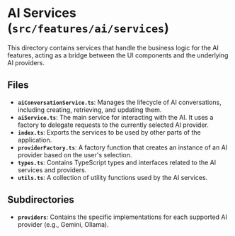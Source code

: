 # AI Services (`src/features/ai/services`)

This directory contains services that handle the business logic for the AI features, acting as a bridge between the UI components and the underlying AI providers.

## Files

-   **`aiConversationService.ts`**: Manages the lifecycle of AI conversations, including creating, retrieving, and updating them.
-   **`aiService.ts`**: The main service for interacting with the AI. It uses a factory to delegate requests to the currently selected AI provider.
-   **`index.ts`**: Exports the services to be used by other parts of the application.
-   **`providerFactory.ts`**: A factory function that creates an instance of an AI provider based on the user's selection.
-   **`types.ts`**: Contains TypeScript types and interfaces related to the AI services and providers.
-   **`utils.ts`**: A collection of utility functions used by the AI services.

## Subdirectories

-   **`providers`**: Contains the specific implementations for each supported AI provider (e.g., Gemini, Ollama). 